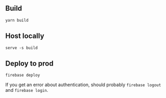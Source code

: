 ## Build

`yarn build`

## Host locally

`serve -s build`

## Deploy to prod

`firebase deploy`

If you get an error about authentication, should probably `firebase logout` and `firebase login`.
